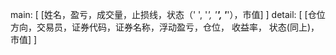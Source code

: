main: [
	[姓名，盈亏，成交量，止损线，状态（' ', '*', '**', '***'），市值]
]
detail: [
	[仓位方向，交易员，证券代码，证券名称，浮动盈亏，仓位， 收益率， 状态(同上)， 市值]
]